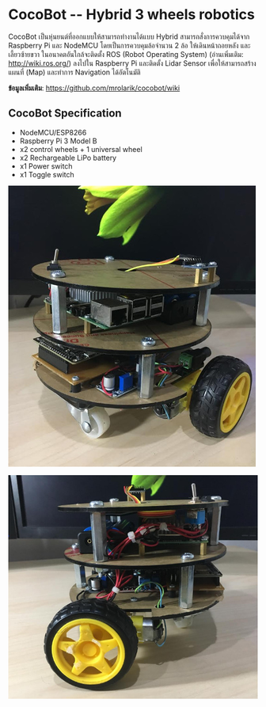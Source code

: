 # CocoBot -- Hybrid 3 wheels robotics
CocoBot เป็นหุ่นยนต์ที่ออกแบบให้สามารถทำงานได้แบบ Hybrid สามารถสั่งการควบคุมได้จาก Raspberry Pi และ NodeMCU โดยเป็นการควบคุมล้อจำนวน 2 ล้อ ให้เดินหน้าถอยหลัง และเลี้ยวซ้ายขวา ในอนาคตอันใกล้จะติดตั้ง ROS (Robot Operating System) (อ่านเพิ่มเติม: http://wiki.ros.org/) ลงไปใน Raspberry Pi และติดตั้ง Lidar Sensor เพื่อให้สามารถสร้างแผนที่ (Map) และทำการ Navigation ได้อัตโนมัติ  
  
__ข้อมูลเพิ่มเติม__: https://github.com/mrolarik/cocobot/wiki  

## CocoBot Specification
- NodeMCU/ESP8266  
- Raspberry Pi 3 Model B  
- x2 control wheels + 1 universal wheel  
- x2 Rechargeable LiPo battery  
- x1 Power switch
- x1 Toggle switch

![CocoBot](https://github.com/mrolarik/cocobot/blob/master/cocobot-image/cocobot-05.jpg "CocoBot")
  
![CocoBot](https://github.com/mrolarik/cocobot/blob/master/cocobot-image/cocobot-04.jpg "CocoBot")
